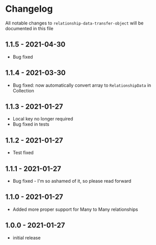 # Changelog

All notable changes to `relationship-data-transfer-object` will be documented in this file

## 1.1.5 - 2021-04-30

- Bug fixed

## 1.1.4 - 2021-03-30

- Bug fixed: now automatically convert array to `RelationshipData` in Collection

## 1.1.3 - 2021-01-27

- Local key no longer required
- Bug fixed in tests

## 1.1.2 - 2021-01-27
 
- Test fixed

## 1.1.1 - 2021-01-27

- Bug fixed - I'm so ashamed of it, so please read forward

## 1.1.0 - 2021-01-27

- Added more proper support for Many to Many relationships

## 1.0.0 - 2021-01-27

- initial release
